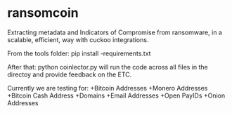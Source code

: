 # ransomcoin
Extracting metadata and Indicators of Compromise from ransomware, in a scalable, efficient, way with cuckoo integrations.

From the tools folder:
pip install -requirements.txt

After that: python coinlector.py will run the code across all files in the directoy and provide feedback on the ETC. 

Currently we are testing for:
+Bitcoin Addresses
+Monero Addresses
+Bitcoin Cash Address
+Domains
+Email Addresses
+Open PayIDs
+Onion Addresses
